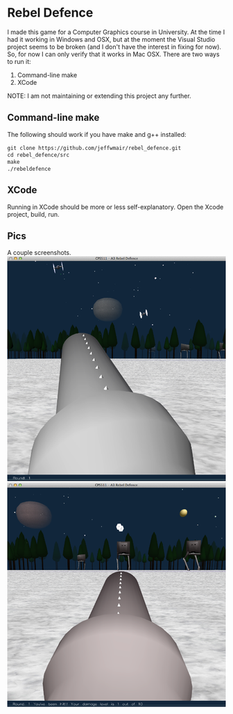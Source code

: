 # Rebel Defence
I made this game for a Computer Graphics course in University.  At the time I had it working in Windows and OSX, but at the moment the Visual Studio project seems to be broken (and I don't have the interest in fixing for now).  So, for now I can only verify that it works in Mac OSX.  There are two ways to run it:

1. Command-line make
1. XCode

NOTE: I am not maintaining or extending this project any further.

## Command-line make

The following should work if you have make and g++ installed:

```shell
git clone https://github.com/jeffwmair/rebel_defence.git
cd rebel_defence/src
make
./rebeldefence
```

## XCode

Running in XCode should be more or less self-explanatory.  Open the Xcode project, build, run.

## Pics
A couple screenshots.
![](/documentation/RebelDefence1.png)
![](/documentation/RebelDefence2.png)
